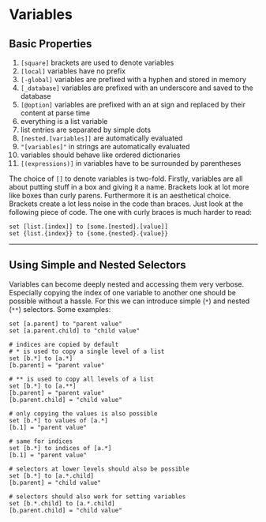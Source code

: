 # Variables

## Basic Properties

1. `[square]` brackets are used to denote variables
2. `[local]` variables have no prefix
3. `[-global]` variables are prefixed with a hyphen and stored in memory
4. `[_database]` variables are prefixed with an underscore and saved to the database
5. `[@option]` variables are prefixed with an at sign and replaced by their content at parse time
6. everything is a list variable
7. list entries are separated by simple dots
8. `[nested.[variables]]` are automatically evaluated
9. `"[variables]"` in strings are automatically evaluated
10. variables should behave like ordered dictionaries
11. `[(expressions)]` in variables have to be surrounded by parentheses

The choice of `[]` to denote variables is two-fold. Firstly, variables are all about 
putting stuff in a box and giving it a name. Brackets look at lot more like boxes than
curly parens. Furthermore it is an aesthetical choice. Brackets create a lot less noise
in the code than braces. Just look at the following piece of code. The one with
curly braces is much harder to read:

```
set [list.[index]] to [some.[nested].[value]]
set {list.{index}} to {some.{nested}.{value}}
```

---

## Using Simple and Nested Selectors

Variables can become deeply nested and accessing them very verbose.
Especially copying the index of one variable to another one should
be possible without a hassle. For this we can introduce simple (`*`) and
nested (`**`) selectors. Some examples:


```
set [a.parent] to "parent value"
set [a.parent.child] to "child value"

# indices are copied by default
# * is used to copy a single level of a list
set [b.*] to [a.*]
[b.parent] = "parent value"

# ** is used to copy all levels of a list
set [b.*] to [a.**]
[b.parent] = "parent value"
[b.parent.child] = "child value"

# only copying the values is also possible
set [b.*] to values of [a.*]
[b.1] = "parent value"

# same for indices
set [b.*] to indices of [a.*]
[b.1] = "parent value"

# selectors at lower levels should also be possible
set [b.*] to [a.*.child]
[b.parent] = "child value"

# selectors should also work for setting variables
set [b.*.child] to [a.*.child]
[b.parent.child] = "child value"
```
